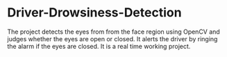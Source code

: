 # Driver-Drowsiness-Detection
The project detects the eyes from from the face region using OpenCV and judges whether the eyes are open or closed. It alerts the driver by ringing the alarm if the eyes are closed. It is a real time working project.

